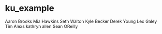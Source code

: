 # ku_example

Aaron Brooks
Mia Hawkins
Seth Walton
Kyle Becker
Derek Young
Leo Galey
Tim Alexs
kathryn allen
Sean OReilly
